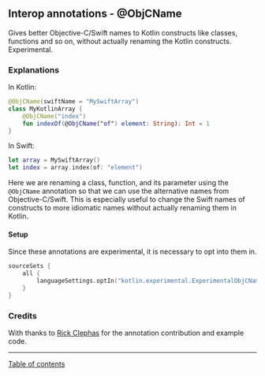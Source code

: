 ## Interop annotations - @ObjCName

Gives better Objective-C/Swift names to Kotlin constructs like classes, functions and so on, without actually renaming the Kotlin constructs. Experimental.

### Explanations

In Kotlin:
```kotlin
@ObjCName(swiftName = "MySwiftArray")
class MyKotlinArray {
    @ObjCName("index")
    fun indexOf(@ObjCName("of") element: String): Int = 1
}
```

In Swift:
```swift
let array = MySwiftArray()
let index = array.index(of: "element")
```

Here we are renaming a class, function, and its parameter using the `@ObjCName` annotation so that we can use the alternative names from Objective-C/Swift. This is especially useful to change the Swift names of constructs to more idiomatic names without actually renaming them in Kotlin.

#### Setup

Since these annotations are experimental, it is necessary to opt into them in.
```kotlin
sourceSets {
    all {
        languageSettings.optIn("kotlin.experimental.ExperimentalObjCName")
    }
}
```

### Credits
With thanks to [Rick Clephas](https://github.com/rickclephas) for the annotation contribution and example code. 

---
[Table of contents](/README.md)